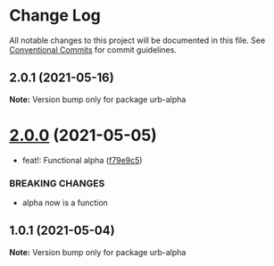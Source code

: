 # Change Log

All notable changes to this project will be documented in this file.
See [Conventional Commits](https://conventionalcommits.org) for commit guidelines.

## 2.0.1 (2021-05-16)

**Note:** Version bump only for package urb-alpha





# [2.0.0](https://github.com/ktutnik/test-publish-lerna/compare/urb-alpha@1.0.1...urb-alpha@2.0.0) (2021-05-05)


* feat!: Functional alpha ([f79e9c5](https://github.com/ktutnik/test-publish-lerna/commit/f79e9c54ac8342b52eb608a4e8a2fe8544419407))


### BREAKING CHANGES

* alpha now is a function





## 1.0.1 (2021-05-04)

**Note:** Version bump only for package urb-alpha
